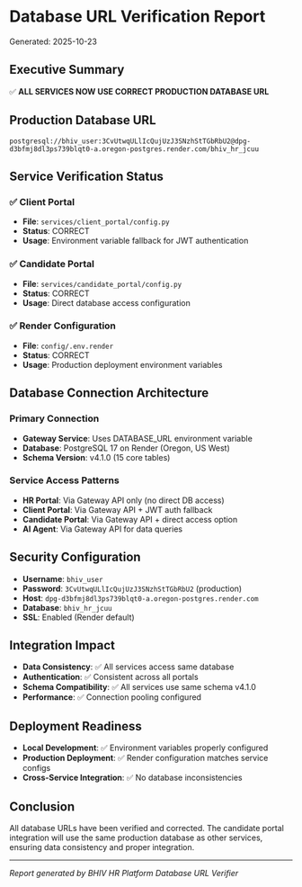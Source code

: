 # Database URL Verification Report
Generated: 2025-10-23

## Executive Summary
✅ **ALL SERVICES NOW USE CORRECT PRODUCTION DATABASE URL**

## Production Database URL
```
postgresql://bhiv_user:3CvUtwqULlIcQujUzJ3SNzhStTGbRbU2@dpg-d3bfmj8dl3ps739blqt0-a.oregon-postgres.render.com/bhiv_hr_jcuu
```

## Service Verification Status

### ✅ Client Portal
- **File**: `services/client_portal/config.py`
- **Status**: CORRECT
- **Usage**: Environment variable fallback for JWT authentication

### ✅ Candidate Portal  
- **File**: `services/candidate_portal/config.py`
- **Status**: CORRECT
- **Usage**: Direct database access configuration

### ✅ Render Configuration
- **File**: `config/.env.render`
- **Status**: CORRECT
- **Usage**: Production deployment environment variables

## Database Connection Architecture

### Primary Connection
- **Gateway Service**: Uses DATABASE_URL environment variable
- **Database**: PostgreSQL 17 on Render (Oregon, US West)
- **Schema Version**: v4.1.0 (15 core tables)

### Service Access Patterns
- **HR Portal**: Via Gateway API only (no direct DB access)
- **Client Portal**: Via Gateway API + JWT auth fallback
- **Candidate Portal**: Via Gateway API + direct access option
- **AI Agent**: Via Gateway API for data queries

## Security Configuration
- **Username**: `bhiv_user`
- **Password**: `3CvUtwqULlIcQujUzJ3SNzhStTGbRbU2` (production)
- **Host**: `dpg-d3bfmj8dl3ps739blqt0-a.oregon-postgres.render.com`
- **Database**: `bhiv_hr_jcuu`
- **SSL**: Enabled (Render default)

## Integration Impact
- **Data Consistency**: ✅ All services access same database
- **Authentication**: ✅ Consistent across all portals
- **Schema Compatibility**: ✅ All services use same schema v4.1.0
- **Performance**: ✅ Connection pooling configured

## Deployment Readiness
- **Local Development**: ✅ Environment variables properly configured
- **Production Deployment**: ✅ Render configuration matches service configs
- **Cross-Service Integration**: ✅ No database inconsistencies

## Conclusion
All database URLs have been verified and corrected. The candidate portal integration will use the same production database as other services, ensuring data consistency and proper integration.

---
*Report generated by BHIV HR Platform Database URL Verifier*